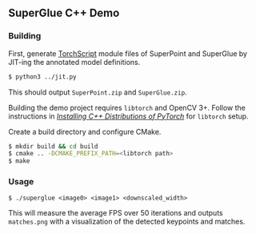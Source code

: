 ## SuperGlue C++ Demo

### Building

First, generate [TorchScript](https://pytorch.org/tutorials/advanced/cpp_export.html) module files
of SuperPoint and SuperGlue by JIT-ing the annotated model definitions.

```bash
$ python3 ../jit.py
```

This should output `SuperPoint.zip` and `SuperGlue.zip`.

Building the demo project requires `libtorch` and OpenCV 3+. Follow the instructions in
[*Installing C++ Distributions of PyTorch*](https://pytorch.org/cppdocs/installing.html) for `libtorch` setup.

Create a build directory and configure CMake.

```bash
$ mkdir build && cd build
$ cmake .. -DCMAKE_PREFIX_PATH=<libtorch path>
$ make
```

### Usage

```.env
$ ./superglue <image0> <image1> <downscaled_width>
```

This will measure the average FPS over 50 iterations and outputs `matches.png` with a visualization of the detected keypoints and matches.